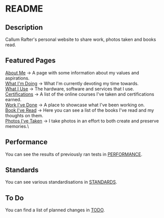 # README

## Description
Callum Rafter's personal website to share work, photos taken and books read.

## Featured Pages

[About Me](https://callumr.com/about) → A page with some information about my values and aspirations.\
[What I'm Doing](https://callumr.com/now) → What I'm currently devoting my time towards.\
[What I Use](https://callumr.com/uses) → The hardware, software and services that I use.\
[Certifications](https://callumr.com/certs) → A list of the online courses I've taken and certifications earned.\
[Work I've Done](https://callumr.com/work) → A place to showcase what I've been working on.\
[Book I've Read](https://callumr.com/books) → Here you can see a list of the books I've read and my thoughts on them.\
[Photos I've Taken](https://callumr.com/photos) → I take photos in an effort to both create and preserve memories.\

## Performance

You can see the results of previously ran tests in [PERFORMANCE](https://github.com/callumr00/callumr.com/blob/main/PERFORMANCE.md).

## Standards

You can see various standardisations in [STANDARDS](https://github.com/callumr00/callumr.com/blob/main/STANDARDS.md).

## To Do

You can find a list of planned changes in [TODO](https://github.com/callumr00/callumr.com/blob/main/TODO.md).
